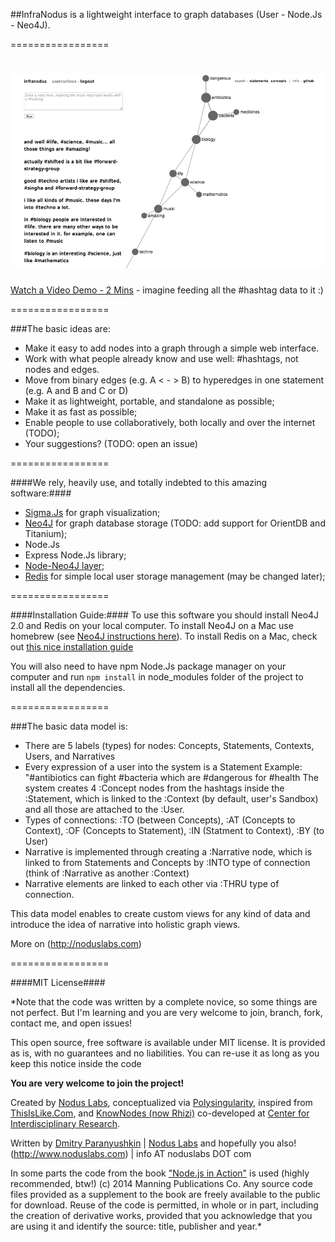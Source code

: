 ##InfraNodus is a lightweight interface to graph databases (User - Node.Js - Neo4J).
 
=================

![](/public/images/infranodus.png "InfraNodus Interface")
=================

[Watch a Video Demo - 2 Mins](https://vimeo.com/deemeetree/review/86794258/e51e15db50) - imagine feeding all the #hashtag data to it :)

=================


###The basic ideas are:
- Make it easy to add nodes into a graph through a simple web interface.
- Work with what people already know and use well: #hashtags, not nodes and edges.
- Move from binary edges (e.g. A < - > B) to hyperedges in one statement (e.g. A and B and C or D)
- Make it as lightweight, portable, and standalone as possible;
- Make it as fast as possible;
- Enable people to use collaboratively, both locally and over the internet (TODO);
- Your suggestions? (TODO: open an issue)

=================

####We rely, heavily use, and totally indebted to this amazing software:####
* [Sigma.Js](http://github.com/jacomyal/sigma.js) for graph visualization;
* [Neo4J](http://neo4j.org) for graph database storage (TODO: add support for OrientDB and Titanium);
* Node.Js
* Express Node.Js library;
* [Node-Neo4J layer](http://github.com/philippkueng/node-neo4j);
* [Redis](http://redis.io) for simple local user storage management (may be changed later);

=================


####Installation Guide:####
To use this software you should install Neo4J 2.0 and Redis on your local computer.
To install Neo4J on a Mac use homebrew (see [Neo4J instructions here](http://www.neo4j.org/download)).
To install Redis on a Mac, check out [this nice installation guide](http://jasdeep.ca/2012/05/installing-redis-on-mac-os-x/)

You will also need to have npm Node.Js package manager on your computer and run
`npm install` 
in node_modules folder of the project to install all the dependencies.

=================

###The basic data model is:
- There are 5 labels (types) for nodes: Concepts, Statements, Contexts, Users, and Narratives
- Every expression of a user into the system is a Statement
Example: "#antibiotics can fight #bacteria which are #dangerous for #health
The system creates 4 :Concept nodes from the hashtags inside the :Statement, which is linked to the :Context (by default, user's Sandbox) and all those are attached to the :User.
- Types of connections: :TO (between Concepts), :AT (Concepts to Context), :OF (Concepts to Statement), :IN (Statment to Context), :BY (to User)
- Narrative is implemented through creating a :Narrative node, which is linked to from Statements and Concepts by :INTO type of connection (think of :Narrative as another :Context)
- Narrative elements are linked to each other via :THRU type of connection.

This data model enables to create custom views for any kind of data and introduce the idea of narrative into holistic graph views.

More on (http://noduslabs.com)

=================


####MIT License####

*Note that the code was written by a complete novice, so some things are not perfect.
But I'm learning and you are very welcome to join, branch, fork, contact me, and open issues!
 
 
This open source, free software is available under MIT license.
It is provided as is, with no guarantees and no liabilities.
You can re-use it as long as you keep this notice inside the code

**You are very welcome to join the project!**

Created by [Nodus Labs](http://www.noduslabs.com), conceptualized via [Polysingularity](http://polysingularity.com), inspired from [ThisIsLike.Com](http://thisislike.com), and [KnowNodes (now Rhizi)](http://rhizi.org) co-developed at [Center for Interdisciplinary Research](http://cri-paris.org). 

Written by [Dmitry Paranyushkin](http://github.com/deemeetree) | [Nodus Labs](http://www.noduslabs.com) and hopefully you also!
(http://www.noduslabs.com) | info AT noduslabs DOT com
 
In some parts the code from the book ["Node.js in Action"](http://www.manning.com/cantelon/) is used (highly recommended, btw!)
(c) 2014 Manning Publications Co.
Any source code files provided as a supplement to the book are freely available to the public for download. Reuse of the code is permitted, in whole or in part, including the creation of derivative works, provided that you acknowledge that you are using it and identify the source: title, publisher and year.*



